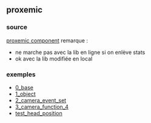 ## proxemic

### source
[proxemic component](https://github.com/jorgecardoso/aframe-proxemic-component/blob/master/examples/proximity-sensor/proximitytocamera.html)
remarque : 
- ne marche pas avec la lib en ligne si on enlève stats
- ok avec la lib modifiée en local

### exemples
* [0_base](./0_base.html)
* [1_object](./1_object.html)
* [2_camera_event_set](./2_camera.html)
* [3_camera_function_4](./3_camera_function.html)
* [test_head_position](./test_head_position.html)